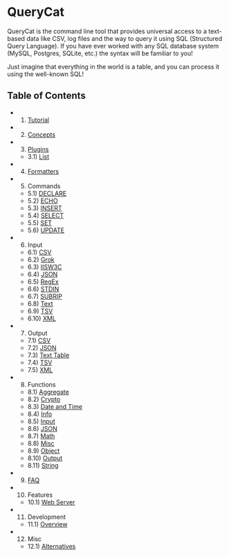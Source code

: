 # QueryCat

QueryCat is the command line tool that provides universal access to a text-based data like CSV, log files and the way to query it using SQL (Structured Query Language). If you have ever worked with any SQL database system (MySQL, Postgres, SQLite, etc.) the syntax will be familiar to you!

Just imagine that everything in the world is a table, and you can process it using the well-known SQL!

## Table of Contents

- 1) [Tutorial](tutorial)
- 2) [Concepts](concepts)
- 3) [Plugins](plugins/index)
    - 3.1) [List](plugins/list)
- 4) [Formatters](formatters)
- 5) Commands
    - 5.1) [DECLARE](commands/declare)
    - 5.2) [ECHO](commands/echo)
    - 5.3) [INSERT](commands/insert)
    - 5.4) [SELECT](commands/select)
    - 5.5) [SET](commands/set)
    - 5.6) [UPDATE](commands/update)
- 6) Input
    - 6.1) [CSV](input/csv)
    - 6.2) [Grok](input/grok)
    - 6.3) [IISW3C](input/iisw3c)
    - 6.4) [JSON](input/json)
    - 6.5) [RegEx](input/regex)
    - 6.6) [STDIN](input/stdin)
    - 6.7) [SUBRIP](input/subrip)
    - 6.8) [Text](input/text-line)
    - 6.9) [TSV](input/tsv)
    - 6.10) [XML](input/xml)
- 7) Output
    - 7.1) [CSV](output/csv)
    - 7.2) [JSON](output/json)
    - 7.3) [Text Table](output/text-table)
    - 7.4) [TSV](output/tsv)
    - 7.5) [XML](output/xml)
- 8) Functions
    - 8.1) [Aggregate](functions/aggregate)
    - 8.2) [Crypto](functions/crypto)
    - 8.3) [Date and Time](functions/datetime)
    - 8.4) [Info](functions/info)
    - 8.5) [Input](functions/input)
    - 8.6) [JSON](functions/json)
    - 8.7) [Math](functions/math)
    - 8.8) [Misc](functions/misc)
    - 8.9) [Object](functions/object)
    - 8.10) [Output](functions/output)
    - 8.11) [String](functions/string)
- 9) [FAQ](faq)
- 10) Features
    - 10.1) [Web Server](features/web-server)
- 11) Development
    - 11.1) [Overview](development/index)
- 12) Misc
    - 12.1) [Alternatives](misc/alternative-tools)
